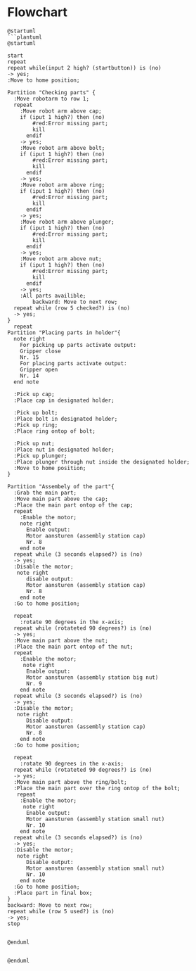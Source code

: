 # Flowchart
```plantuml
@startuml
```plantuml
@startuml

start
repeat
repeat while(input 2 high? (startbutton)) is (no)
-> yes;
:Move to home position;

Partition "Checking parts" {
  :Move robotarm to row 1;
  repeat
    :Move robot arm above cap;
    if (iput 1 high?) then (no)
        #red:Error missing part;
        kill
      endif
    -> yes;
    :Move robot arm above bolt;
    if (iput 1 high?) then (no)
        #red:Error missing part;
        kill
      endif
    -> yes;
    :Move robot arm above ring;
    if (iput 1 high?) then (no)
        #red:Error missing part;
        kill
      endif
    -> yes;
    :Move robot arm above plunger;
    if (iput 1 high?) then (no)
        #red:Error missing part;
        kill
      endif
    -> yes;
    :Move robot arm above nut;
    if (iput 1 high?) then (no)
        #red:Error missing part;
        kill
      endif
    -> yes;
    :All parts availible;
        backward: Move to next row;
  repeat while (row 5 checked?) is (no)
  -> yes;
}
  repeat
Partition "Placing parts in holder"{
  note right
    For picking up parts activate output:
    Gripper close
    Nr. 15
    For placing parts activate output:
    Gripper open
    Nr. 14
  end note
    
  :Pick up cap;
  :Place cap in designated holder;

  :Pick up bolt;
  :Place bolt in designated holder;
  :Pick up ring;
  :Place ring ontop of bolt;

  :Pick up nut;
  :Place nut in designated holder;
  :Pick up plunger;
  :Place plunger through nut inside the designated holder;
  :Move to home position;
}

Partition "Assembely of the part"{
  :Grab the main part;
  :Move main part above the cap;
  :Place the main part ontop of the cap;
  repeat
    :Enable the motor;
    note right
      Enable output:
      Motor aansturen (assembly station cap)
      Nr. 8
    end note
  repeat while (3 seconds elapsed?) is (no)
  -> yes;
  :Disable the motor;
   note right
      disable output:
      Motor aansturen (assembly station cap)
      Nr. 8
    end note
  :Go to home position;

  repeat
    :rotate 90 degrees in the x-axis;
  repeat while (rotateted 90 degrees?) is (no)
  -> yes;
  :Move main part above the nut;
  :Place the main part ontop of the nut;
  repeat
    :Enable the motor;
     note right
      Enable output:
      Motor aansturen (assembly station big nut)
      Nr. 9
    end note
  repeat while (3 seconds elapsed?) is (no)
  -> yes;
  :Disable the motor;
   note right
      Disable output:
      Motor aansturen (assembly station cap)
      Nr. 8
    end note
  :Go to home position;

  repeat
    :rotate 90 degrees in the x-axis;
  repeat while (rotateted 90 degrees?) is (no)
  -> yes;
  :Move main part above the ring/bolt;
  :Place the main part over the ring ontop of the bolt;
   repeat
    :Enable the motor;
     note right
      Enable output:
      Motor aansturen (assembly station small nut)
      Nr. 10
    end note
  repeat while (3 seconds elapsed?) is (no)
  -> yes;
  :Disable the motor;
   note right
      Disable output:
      Motor aansturen (assembly station small nut)
      Nr. 10
    end note
  :Go to home position;
  :Place part in final box;
}
backward: Move to next row;
repeat while (row 5 used?) is (no)
-> yes;
stop


@enduml


@enduml